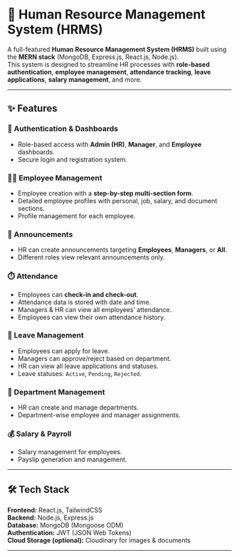 # 🏢 Human Resource Management System (HRMS)

A full-featured **Human Resource Management System (HRMS)** built using the **MERN stack** (MongoDB, Express.js, React.js, Node.js).  
This system is designed to streamline HR processes with **role-based authentication**, **employee management**, **attendance tracking**, **leave applications**, **salary management**, and more.

---

## ✨ Features

### 🔐 Authentication & Dashboards
- Role-based access with **Admin (HR)**, **Manager**, and **Employee** dashboards.
- Secure login and registration system.

### 👨‍💼 Employee Management
- Employee creation with a **step-by-step multi-section form**.
- Detailed employee profiles with personal, job, salary, and document sections.
- Profile management for each employee.

### 📢 Announcements
- HR can create announcements targeting **Employees**, **Managers**, or **All**.
- Different roles view relevant announcements only.

### ⏱️ Attendance
- Employees can **check-in and check-out**.
- Attendance data is stored with date and time.
- Managers & HR can view all employees’ attendance.
- Employees can view their own attendance history.

### 📝 Leave Management
- Employees can apply for leave.
- Managers can approve/reject based on department.
- HR can view all leave applications and statuses.
- Leave statuses: `Active`, `Pending`, `Rejected`.

### 🏬 Department Management
- HR can create and manage departments.
- Department-wise employee and manager assignments.

### 💰 Salary & Payroll
- Salary management for employees.
- Payslip generation and management.

---

## 🛠 Tech Stack

**Frontend:** React.js, TailwindCSS  
**Backend:** Node.js, Express.js  
**Database:** MongoDB (Mongoose ODM)  
**Authentication:** JWT (JSON Web Tokens)  
**Cloud Storage (optional):** Cloudinary for images & documents  

---


